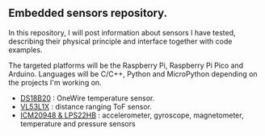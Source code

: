 ## Embedded sensors repository.

In this repository, I will post information about sensors I have tested, describing their physical principle and interface together with code examples.

The targeted platforms will be the Raspberry Pi, Raspberry Pi Pico and Arduino. Languages will be C/C++, Python and MicroPython depending on the projects I'm working on.

- [DS18B20](/DS18B20) : OneWire temperature sensor.
- [VL53L1X](VL53L1X) : distance ranging ToF sensor.
- [ICM20948 & LPS22HB](Pico_IMU_10DOF) : accelerometer, gyroscope, magnetometer, temperature and pressure sensors

